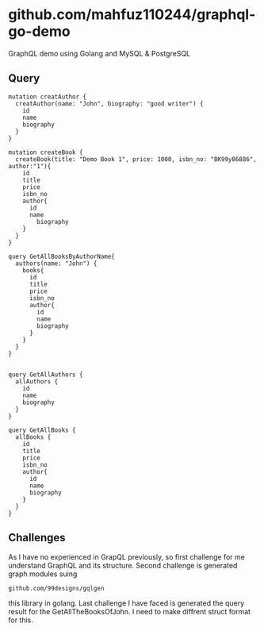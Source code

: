 # github.com/mahfuz110244/graphql-go-demo
GraphQL demo using Golang and MySQL & PostgreSQL

## Query
```
mutation creatAuthor {
  creatAuthor(name: "John", biography: "good writer") {
    id
    name
    biography
  }
}

mutation createBook {
  createBook(title: "Demo Book 1", price: 1000, isbn_no: "BK99y86886", author:"1"){
    id
    title
    price
    isbn_no
    author{
      id
      name
    	biography
    }
  }
}

query GetAllBooksByAuthorName{
  authors(name: "John") {
    books{
      id
      title
      price
      isbn_no
      author{
        id
        name
        biography
      }
    }
  }
}


query GetAllAuthors {
  allAuthors {
    id
    name
    biography
  }
}

query GetAllBooks {
  allBooks {
   	id
    title
    price
    isbn_no
    author{
      id
      name
      biography
    }
  }
}
```

## Challenges
As I have no experienced in GrapQL previously, so first challenge for me understand GraphQL and its structure. Second challenge is generated graph modules suing
```
github.com/99designs/gqlgen
```
this library in golang. Last challenge I have faced is generated the query result for the GetAllTheBooksOfJohn. I need to make diffrent struct format for this.